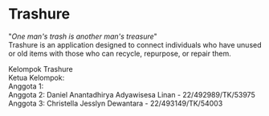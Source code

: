 # Trashure
"*One man's trash is another man's treasure*"  
Trashure is an application designed to connect individuals who have unused or old items with those who can recycle, repurpose, or repair them.

Kelompok Trashure  
Ketua Kelompok:  
Anggota 1:   
Anggota 2: Daniel Anantadhirya Adyawisesa Linan - 22/492989/TK/53975  
Anggota 3: Christella Jesslyn Dewantara - 22/493149/TK/54003  
